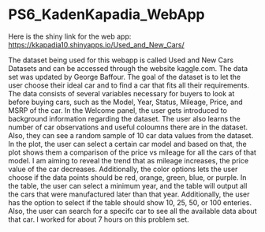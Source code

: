 # PS6_KadenKapadia_WebApp

Here is the shiny link for the web app: https://kkapadia10.shinyapps.io/Used_and_New_Cars/

The dataset being used for this webapp is called Used and New Cars Datasets and can be accessed through the website kaggle.com. The data set was updated by George Baffour. 
The goal of the dataset is to let the user choose their ideal car and to find a car that fits all their requirements. 
The data consists of several variables necessary for buyers to look at before buying cars, such as the Model, Year, Status, Mileage, Price, and MSRP of the car. 
In the Welcome panel, the user gets introduced to background information regarding the dataset. The user also learns the number of car observations and useful coloumns there are in the dataset. Also, they can see a random sample of 10 car data values from the dataset.
In the plot, the user can select a certain car model and based on that, the plot shows them a comparison of the price vs mileage for all the cars of that model. I am aiming to reveal the trend that as mileage increases, the price value of the car decreases. Additionally, the color options lets the user choose if the data points should be red, orange, green, blue, or purple. 
In the table, the user can select a minimum year, and the table will output all the cars that were manufactured later than that year. Additionally, the user has the option to select if the table should show 10, 25, 50, or 100 enteries. Also, the user can search for a specifc car to see all the available data about that car.
I worked for about 7 hours on this problem set.

